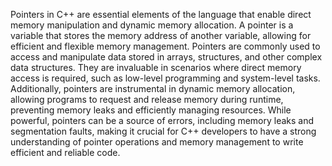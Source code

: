 Pointers in C++ are essential elements of the language that enable direct memory manipulation and dynamic memory allocation. A pointer is a variable that stores the memory address of another variable, allowing for efficient and flexible memory management. Pointers are commonly used to access and manipulate data stored in arrays, structures, and other complex data structures. They are invaluable in scenarios where direct memory access is required, such as low-level programming and system-level tasks. Additionally, pointers are instrumental in dynamic memory allocation, allowing programs to request and release memory during runtime, preventing memory leaks and efficiently managing resources. While powerful, pointers can be a source of errors, including memory leaks and segmentation faults, making it crucial for C++ developers to have a strong understanding of pointer operations and memory management to write efficient and reliable code.
